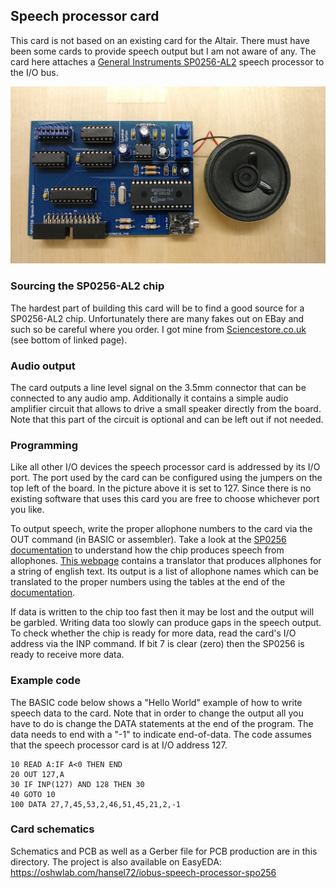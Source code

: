 ## Speech processor card

This card is not based on an existing card for the Altair. There
must have been some cards to provide speech output but I am not
aware of any.  The card here attaches a 
[General Instruments SP0256-AL2](https://en.wikipedia.org/wiki/General_Instrument_SP0256)
speech processor to the I/O bus.

![Speech processor card](speech_processor.jpg)

### Sourcing the SP0256-AL2 chip

The hardest part of building this card will be to find a good source
for a SP0256-AL2 chip. Unfortunately there are many fakes out on EBay
and such so be careful where you order. I got mine from 
[Sciencestore.co.uk](http://sciencestore.co.uk/acatalog/Electronics.html)
(see bottom of linked page).

### Audio output

The card outputs a line level signal on the 3.5mm connector that can be
connected to any audio amp. Additionally it contains a simple audio amplifier
circuit that allows to drive a small speaker directly from the board. Note
that this part of the circuit is optional and can be left out if not needed.

### Programming

Like all other I/O devices the speech processor card is addressed by its I/O
port. The port used by the card can be configured using the jumpers on the
top left of the board. In the picture above it is set to 127.  Since there is
no existing software that uses this card you are free to choose whichever port
you like.

To output speech, write the proper allophone numbers to the card via the OUT command
(in BASIC or assembler). Take a look at the [SP0256 documentation](doc/sp0256.pdf) to understand
how the chip produces speech from allophones. [This webpage](https://greg-kennedy.com/sp0256-tts)
contains a translator that produces allphones for a string of english text. Its
output is a list of allophone names which can be translated to the proper numbers
using the tables at the end of the [documentation](doc/sp0256.pdf).

If data is written to the chip too fast then it may be lost and the output will
be garbled. Writing data too slowly can produce gaps in the speech output. 
To check whether the chip is ready for more data, read the card's I/O address via
the INP command. If bit 7 is clear (zero) then the SP0256 is ready to receive more data.

### Example code

The BASIC code below shows a "Hello World" example of how to write speech data 
to the card. Note that in order to change the output all you have to do is change
the DATA statements at the end of the program. The data needs to end with a "-1"
to indicate end-of-data. The code assumes that the speech processor card is at I/O address 127.

```
10 READ A:IF A<0 THEN END
20 OUT 127,A
30 IF INP(127) AND 128 THEN 30
40 GOTO 10
100 DATA 27,7,45,53,2,46,51,45,21,2,-1  
```

### Card schematics

Schematics and PCB as well as a Gerber file for PCB production are in this directory. 
The project is also available on EasyEDA: https://oshwlab.com/hansel72/iobus-speech-processor-spo256
